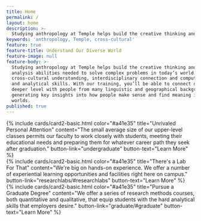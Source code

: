 ```yaml
---
title: Home
permalink: /
layout: home
description: >-
  Studying anthropology at Temple helps build the creative thinking and critical analysis abilities needed to solve complex problems in today’s world.
keywords: 'anthropology, Temple, cross-cultural'
feature: true
feature-title: Understand Our Diverse World
feature-image: null
feature-body: >-
  Studying anthropology at Temple helps build the creative thinking and critical
  analysis abilities needed to solve complex problems in today’s world. We teach
  cross-cultural understanding, interdisciplinary connection and computational
  and analytical skills. With our training, you’ll be able to connect on a
  deeper level with people from many linguistic and geographical backgrounds,
  generating key insights into how people make sense and find meaning in their
  worlds.
published: true
---
```

<div class="row row-wide">
  <div class="col m12 l4">{% include cards/card2-basic.html
    color="#a41e35"
    title="Unrivaled Personal Attention"
    content="The small average size of our upper-level classes permits our faculty to work closely with students, meeting their educational needs and preparing them for whatever career path they seek after graduation."
    button-link="undergraduate"
    button-text="Learn More" %}
  </div>
  <div class="row row-wide">
    <div class="col m12 l4">{% include cards/card2-basic.html
      color="#a41e35"
      title="There's a Lab For That"
      content="We're big on hands-on experience. We offer a number of experiential learning opportunities and facilities right here on campus."
      button-link="researchlabs/#researchlabs"
      button-text="Learn More" %}
    </div>
    <div class="row row-wide">
      <div class="col m12 l4">{% include cards/card2-basic.html
        color="#a41e35"
        title="Pursue a Graduate Degree"
        content="We offer a series of research methods courses, both quantitative and qualitative, that equip students with the hard analytical skills that employers desire."
        button-link="graduate/#graduate"
        button-text="Learn More" %}
      </div>
</div>
